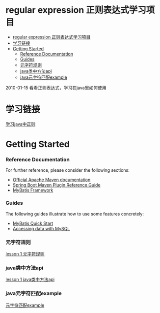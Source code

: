 # regular expression 正则表达式学习项目

- [regular expression 正则表达式学习项目](#regular-expression-正则表达式学习项目)
- [学习链接](#学习链接)
- [Getting Started](#getting-started)
    - [Reference Documentation](#reference-documentation)
    - [Guides](#guides)
    - [元字符规则](#元字符规则)
    - [java类中方法api](#java类中方法api)
    - [java元字符匹配example](#java元字符匹配example)

2010-01-15
看看正则表达式，学习在java里如何使用

# 学习链接
[学习java中正则](https://www.yiibai.com/javaregex)

# Getting Started

### Reference Documentation
For further reference, please consider the following sections:

* [Official Apache Maven documentation](https://maven.apache.org/guides/index.html)
* [Spring Boot Maven Plugin Reference Guide](https://docs.spring.io/spring-boot/docs/2.2.2.RELEASE/maven-plugin/)
* [MyBatis Framework](https://mybatis.org/spring-boot-starter/mybatis-spring-boot-autoconfigure/)

### Guides
The following guides illustrate how to use some features concretely:

* [MyBatis Quick Start](https://github.com/mybatis/spring-boot-starter/wiki/Quick-Start)
* [Accessing data with MySQL](https://spring.io/guides/gs/accessing-data-mysql/)

### 元字符规则
[lesson 1 元字符规则](./src/main/resources/notes/regular-expression.md)

### java类中方法api
[lesson 1 java类中方法api](./src/main/resources/notes/Matcher-Api.md)

### java元字符匹配example
[元字符匹配example](./src/main/resources/notes/MatchCharactersForExample.md)
